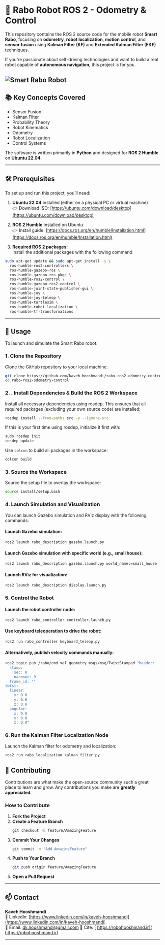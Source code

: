 # 🤖 Rabo Robot ROS 2 - Odometry & Control

This repository contains the ROS 2 source code for the mobile robot **Smart Rabo**, focusing on **odometry**, **robot localization**, **motion control**, and **sensor fusion** using **Kalman Filter (KF)** and **Extended Kalman Filter (EKF)** techniques.

If you're passionate about self-driving technologies and want to build a real robot capable of **autonomous navigation**, this project is for you.


![Smart Rabo Robot](images/rabo_robot.png)
---

## 📚 Key Concepts Covered

- Sensor Fusion
- Kalman Filter
- Probability Theory
- Robot Kinematics
- Odometry
- Robot Localization
- Control Systems

The software is written primarily in **Python** and designed for **ROS 2 Humble** on **Ubuntu 22.04**.

---

## 🛠 Prerequisites

To set up and run this project, you’ll need:

1. **Ubuntu 22.04** installed (either on a physical PC or virtual machine)  
   👉 Download ISO: [https://ubuntu.com/download/desktop](https://ubuntu.com/download/desktop)

2. **ROS 2 Humble** installed on Ubuntu  
   👉 Install guide: [https://docs.ros.org/en/humble/Installation.html](https://docs.ros.org/en/humble/Installation.html)

3. **Required ROS 2 packages:**  
   Install the additional packages with the following command:

```bash
sudo apt-get update && sudo apt-get install -y \
  ros-humble-ros2-controllers \
  ros-humble-gazebo-ros \
  ros-humble-gazebo-ros-pkgs \
  ros-humble-ros2-control \
  ros-humble-gazebo-ros2-control \
  ros-humble-joint-state-publisher-gui \
  ros-humble-joy \
  ros-humble-joy-teleop \
  ros-humble-turtlesim \
  ros-humble-robot-localization \
  ros-humble-tf-transformations
```

---

## 🚀 Usage

To launch and simulate the Smart Rabo robot:

### 1. Clone the Repository

Clone the GitHub repository to your local machine:

```bash
git clone https://github.com/kaveh-hooshmandi/rabo-ros2-odometry-control.git
cd rabo-ros2-odometry-control
```

### 2. . Install Dependencies & Build the ROS 2 Workspace

Install all necessary dependencies using rosdep. This ensures that all required packages (excluding your own source code) are installed:

```bash
rosdep install --from-paths src -y --ignore-src
```
If this is your first time using rosdep, initialize it first with:
```bash
sudo rosdep init
rosdep update
```
Use `colcon` to build all packages in the workspace:

```bash
colcon build
```

### 3. Source the Workspace

Source the setup file to overlay the workspace:

```bash
source install/setup.bash
```

### 4. Launch Simulation and Visualization

You can launch Gazebo simulation and RViz display with the following commands:

#### Launch Gazebo simulation:
```bash
ros2 launch rabo_description gazebo.launch.py
```

#### Launch Gazebo simulation with specific world (e.g., small house):
```bash
ros2 launch rabo_description gazebo.launch.py world_name:=small_house
```

#### Launch RViz for visualization:
```bash
ros2 launch rabo_description display.launch.py
```

### 5. Control the Robot

#### Launch the robot controller node:
```bash
ros2 launch rabo_controller controller.launch.py
```

#### Use keyboard teleoperation to drive the robot:
```bash
ros2 run rabo_controller keyboard_teleop.py
```

#### Alternatively, publish velocity commands manually:
```bash
ros2 topic pub /rabo/cmd_vel geometry_msgs/msg/TwistStamped "header:
  stamp:
    sec: 0
    nanosec: 0
  frame_id: ''
twist:
  linear:
    x: 0.0
    y: 0.0
    z: 0.0
  angular:
    x: 0.0
    y: 0.0
    z: 0.0"
```

### 6. Run the Kalman Filter Localization Node

Launch the Kalman filter for odometry and localization:

```bash
ros2 run rabo_localization kalman_filter.py
```

## 🤝 Contributing

Contributions are what make the open-source community such a great place to learn and grow. Any contributions you make are **greatly appreciated**.

### How to Contribute

1. **Fork the Project**
2. **Create a Feature Branch**  
   ```bash
   git checkout -b feature/AmazingFeature
   ```
3. **Commit Your Changes**  
   ```bash
   git commit -m "Add AmazingFeature"
   ```
4. **Push to Your Branch**  
   ```bash
   git push origin feature/AmazingFeature
   ```
5. **Open a Pull Request**

---

## 📫 Contact

**Kaveh Hooshmandi**  
🔗 LinkedIn: [https://www.linkedin.com/in/kaveh-hooshmandi](https://www.linkedin.com/in/kaveh-hooshmandi)  
🔗 Email: dk.hooshmandi@gmail.com
🔗 Cite: [ https://robohooshmand.ir]( https://robohooshmand.ir) 

---
